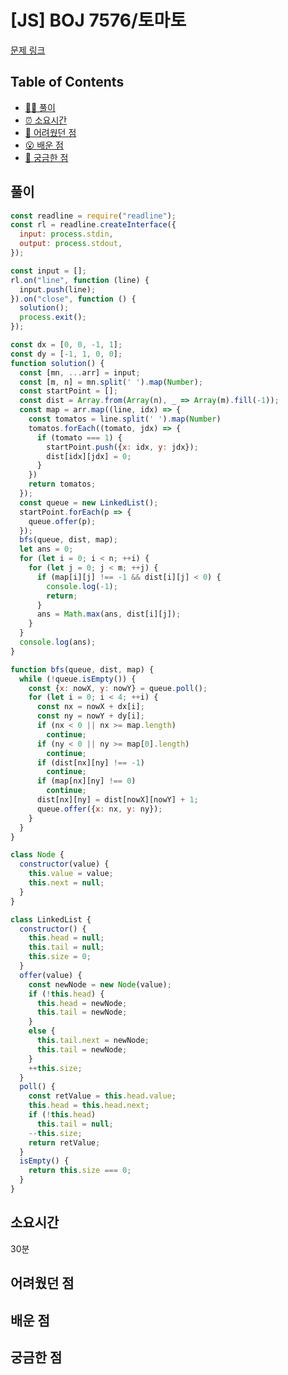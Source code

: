 # [JS] BOJ 7576/토마토

[문제 링크](https://www.acmicpc.net/problem/7576)

<!-- 제목으로 다음과 같은 내용으로 작성해주세요 ! -->
<!-- 📕 백준 : BOJ 문제번호/문제제목 e.g. BOJ 2577/숫자의 개수 -->
<!-- 📗 프로그래머스 : PRO 문제번호/문제제목 e.g. PRO 120812/최빈값 구하기 -->
<!-- 백준허브를 사용하시면 프로그래머스의 문제번호도 확인하실 수 있습니다 -->

## Table of Contents

- [✍🏻 풀이](#풀이)
- [⏰ 소요시간](#소요시간)
- [🫠 어려웠던 점](#어려웠던-점)
- [😮 배운 점](#배운-점)
- [🤔 궁금한 점](#궁금한-점)

## 풀이

<!-- ```옆에 사용하는 언어를 기입하세요 e.g. javascript, python -->

```javascript
const readline = require("readline");
const rl = readline.createInterface({
  input: process.stdin,
  output: process.stdout,
});

const input = [];
rl.on("line", function (line) {
  input.push(line);
}).on("close", function () {
  solution();
  process.exit();
});

const dx = [0, 0, -1, 1];
const dy = [-1, 1, 0, 0];
function solution() {
  const [mn, ...arr] = input;
  const [m, n] = mn.split(' ').map(Number);
  const startPoint = [];
  const dist = Array.from(Array(n), _ => Array(m).fill(-1));
  const map = arr.map((line, idx) => {
    const tomatos = line.split(' ').map(Number)
    tomatos.forEach((tomato, jdx) => {
      if (tomato === 1) {
        startPoint.push({x: idx, y: jdx});
        dist[idx][jdx] = 0;
      }
    })
    return tomatos;
  });
  const queue = new LinkedList();
  startPoint.forEach(p => {
    queue.offer(p);
  });
  bfs(queue, dist, map);
  let ans = 0;
  for (let i = 0; i < n; ++i) {
    for (let j = 0; j < m; ++j) {
      if (map[i][j] !== -1 && dist[i][j] < 0) {
        console.log(-1);
        return;
      }
      ans = Math.max(ans, dist[i][j]);
    }
  }
  console.log(ans);
}

function bfs(queue, dist, map) {
  while (!queue.isEmpty()) {
    const {x: nowX, y: nowY} = queue.poll();
    for (let i = 0; i < 4; ++i) {
      const nx = nowX + dx[i];
      const ny = nowY + dy[i];
      if (nx < 0 || nx >= map.length)
        continue;
      if (ny < 0 || ny >= map[0].length)
        continue;
      if (dist[nx][ny] !== -1)
        continue;
      if (map[nx][ny] !== 0)
        continue;
      dist[nx][ny] = dist[nowX][nowY] + 1;
      queue.offer({x: nx, y: ny});
    }
  }
}

class Node {
  constructor(value) {
    this.value = value;
    this.next = null;
  }
}

class LinkedList {
  constructor() {
    this.head = null;
    this.tail = null;
    this.size = 0;
  }
  offer(value) {
    const newNode = new Node(value);
    if (!this.head) {
      this.head = newNode;
      this.tail = newNode;
    }
    else {
      this.tail.next = newNode;
      this.tail = newNode;
    }
    ++this.size;
  }
  poll() {
    const retValue = this.head.value;
    this.head = this.head.next;
    if (!this.head)
      this.tail = null;
    --this.size;
    return retValue;
  }
  isEmpty() {
    return this.size === 0;
  }
}
```
## 소요시간
30분
## 어려웠던 점

## 배운 점

## 궁금한 점
